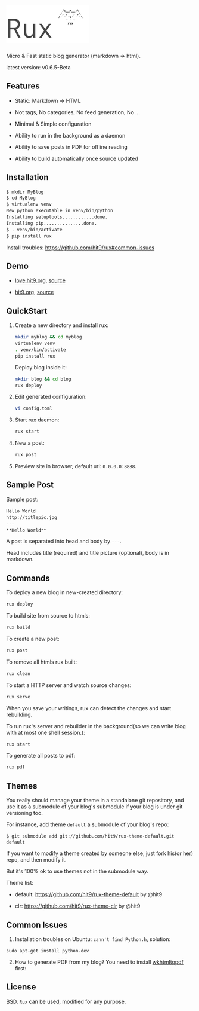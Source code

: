 ![Rux](https://raw.githubusercontent.com/hit9/artworks/master/png/Rux.png)
=======================================================================

Micro & Fast static blog generator (markdown => html).

latest version: v0.6.5-Beta

Features
--------

- Static: Markdown => HTML

- Not tags, No categories, No feed generation, No ...

- Minimal & Simple configuration

- Ability to run in the background as a daemon

- Ability to save posts in PDF for offline reading

- Ability to build automatically once source updated

Installation
------------

```bash
$ mkdir MyBlog
$ cd MyBlog
$ virtualenv venv
New python executable in venv/bin/python
Installing setuptools............done.
Installing pip...............done.
$ . venv/bin/activate
$ pip install rux
```

Install troubles: https://github.com/hit9/rux#common-issues

Demo
----

- [love.hit9.org](http://love.hit9.org), [source](https://github.com/hit9/v.git)

- [hit9.org](http://hit9.org), [source](https://github.com/hit9/hit9.github.io)


QuickStart
-----------

1. Create a new directory and install rux:

   ```bash
   mkdir myblog && cd myblog
   virtualenv venv
   . venv/bin/activate
   pip install rux
   ```

   Deploy blog inside it:

   ```bash
   mkdir blog && cd blog
   rux deploy
   ```

2. Edit generated configuration:

   ```bash
   vi config.toml
   ```

3. Start rux daemon:

   ```bash
   rux start
   ```

4. New a post:

   ```bash
   rux post
   ```

5. Preview site in browser, default url: `0.0.0.0:8888`.

Sample Post
------------

Sample post:

```markdown
Hello World
http://titlepic.jpg
---
**Hello World**
```

A post is separated into head and body by ``---``.

Head includes title (required) and title picture (optional), body is in markdown.


Commands
--------

To deploy a new blog in new-created directory:

```bash
rux deploy
```

To build site from source to htmls:

```bash
rux build
```

To create a new post:

```bash
rux post
```

To remove all htmls rux built:

```bash
rux clean
```

To start a HTTP server and watch source changes:

```bash
rux serve
```

When you save your writings, rux can detect the changes and start rebuilding.

To run rux's server and rebuilder in the background(so we can write blog with at most one shell session.):

```bash
rux start
```

To generate all posts to pdf:

```bash
rux pdf
```

Themes
------

You really should manage your theme in a standalone git repository, and use it as a submodule of your blog's submodule if your blog is under git versioning too.

For instance, add theme `default` a submodule of your blog's repo:

```
$ git submodule add git://github.com/hit9/rux-theme-default.git default
```
If you want to modify a theme created by someone else, just fork his(or her) repo, and then modify it.

But it's 100% ok to use themes not in the submodule way.

Theme list:

- default: https://github.com/hit9/rux-theme-default by @hit9

- clr: https://github.com/hit9/rux-theme-clr by @hit9

Common Issues
--------------

1. Installation troubles on Ubuntu: `cann't find Python.h`, solution:

  ```
  sudo apt-get install python-dev
  ```

2. How to generate PDF from my blog? You need to install [wkhtmltopdf](http://wkhtmltopdf.org/downloads.html) first:

License
-------

BSD. `Rux` can be used, modified for any purpose.
